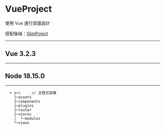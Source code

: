 # VueProject

使用 Vue 進行頁面設計

搭配後端：[SlimPoject](https://github.com/tk50486yui/SlimProject.git)

----
## Vue 3.2.3

----
## Node 18.15.0

----
```    
  + src     // 主程式目錄
    ├─assets
    ├─components
    ├─plugins
    ├─router
    ├─stores
    │  └─modules
    └─views
```
